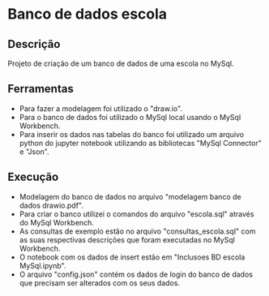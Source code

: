 # Banco de dados escola

## Descrição

Projeto de criação de um banco de dados de uma escola no MySql.


## Ferramentas
 - Para fazer a modelagem foi utilizado o "draw.io".
 - Para o banco de dados foi utilizado o MySql local usando o MySql Workbench.
 - Para inserir os dados nas tabelas do banco foi utilizado um arquivo python do jupyter notebook utilizando as bibliotecas "MySql Connector" e "Json".
 

## Execução
 - Modelagem do banco de dados no arquivo "modelagem banco de dados drawio.pdf".
 - Para criar o banco utilizei o comandos do arquivo "escola.sql" através do MySql Workbench.
 - As consultas de exemplo estão no arquivo "consultas_escola.sql" com as suas respectivas descrições que foram executadas no MySql Workbench.
 - O notebook com os dados de insert estão em "Inclusoes BD escola MySql.ipynb".
 - O arquivo "config.json" contém os dados de login do banco de dados que precisam ser alterados com os seus dados.



